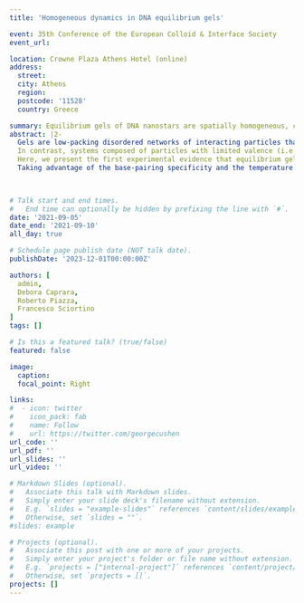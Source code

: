 ```yaml
---
title: 'Homogeneous dynamics in DNA equilibrium gels'

event: 35th Conference of the European Colloid & Interface Society
event_url: 

location: Crowne Plaza Athens Hotel (online)
address:
  street: 
  city: Athens
  region: 
  postcode: '11528'
  country: Greece

summary: Equilibrium gels of DNA nanostars are spatially homogeneous, compared to more common colloidal gels.
abstract: |2-
  Gels are low-packing disordered networks of interacting particles that are structurally arrested and able to support weak stresses. Most of colloidal gels are formed by arrested spinodal decomposition: the system is quenched into a thermodynamic unstable region, phase-separates into a colloidal-rich and a colloidal-poor phases and remains kinetically trapped into a disordered network, which is characterized by aging and complex dynamics.
  In contrast, systems composed of particles with limited valence (i.e., limited number of bonds) can be cooled down to very low temperatures (much smaller than the attraction energy scale) without phase separation. Indeed, these so called ‘equilibrium gels’ form an empty-liquid state, in which particles develop more connections until all possible bonds are formed and the system reaches its lowest energy state.
  Here, we present the first experimental evidence that equilibrium gels do not show any appreciable spatial or temporal dynamic heterogeneities, as opposed to gels formed by spinodal decomposition.
  Taking advantage of the base-pairing specificity and the temperature tunability of the DNA interactions, we investigate a system consisting of DNA nanostars composed of four double stranded arms departing from a common flexible core. Each arm terminates with a single-stranded, self-complementary ‘sticky’ DNA sequence, which provides the interaction between different nanostars. By investigating the system at different temperatures using a combination of dynamic light scattering and Photon Correlation Imaging – a recently introduced technique which allows to measure the sample dynamics with spatial resolution –, we show that temporal and spatial heterogeneities on the sample dynamics are basically absent. This evidence is even more striking when compared to the results obtained on the very same system, but where gelation is obtained by a sudden quench in the coexistence region: the gel obtained by phase separation displays strong concentration and dynamics heterogeneities.
  


# Talk start and end times.
#   End time can optionally be hidden by prefixing the line with `#`.
date: '2021-09-05'
date_end: '2021-09-10'
all_day: true

# Schedule page publish date (NOT talk date).
publishDate: '2023-12-01T00:00:00Z'

authors: [
  admin,
  Debora Caprara,
  Roberto Piazza,
  Francesco Sciortino
]
tags: []

# Is this a featured talk? (true/false)
featured: false

image:
  caption:
  focal_point: Right

links:
#  - icon: twitter
#    icon_pack: fab
#    name: Follow
#    url: https://twitter.com/georgecushen
url_code: ''
url_pdf: ''
url_slides: ''
url_video: ''

# Markdown Slides (optional).
#   Associate this talk with Markdown slides.
#   Simply enter your slide deck's filename without extension.
#   E.g. `slides = "example-slides"` references `content/slides/example-slides.md`.
#   Otherwise, set `slides = ""`.
#slides: example

# Projects (optional).
#   Associate this post with one or more of your projects.
#   Simply enter your project's folder or file name without extension.
#   E.g. `projects = ["internal-project"]` references `content/project/deep-learning/index.md`.
#   Otherwise, set `projects = []`.
projects: []
---
```

